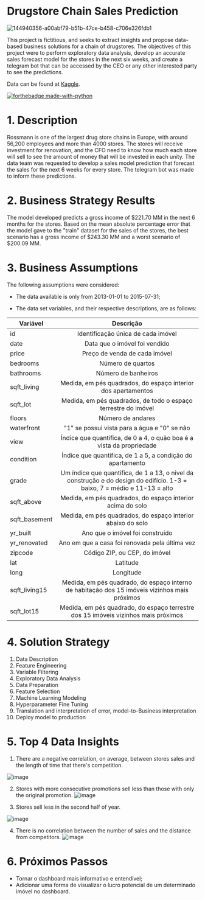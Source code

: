 # Drugstore Chain Sales Prediction

![144940356-a00abf79-b51b-47ce-b458-c706e326fdb1](https://github.com/joaorange/rossmann-sales-prediction-project/assets/86979717/310c6e66-fe9d-4d92-b846-dc58ce65f711)

This project is fictitious, and seeks to extract insights and propose data-based business solutions for a chain of drugstores. The objectives of this project were to perform exploratory data analysis, develop an accurate sales forecast model for the stores in the next six weeks, and create a telegram bot that can be accessed by the CEO or any other interested party to see the predictions.

Data can be found at <a href="https://www.kaggle.com/c/rossmann-store-sales">Kaggle</a>.

[![forthebadge made-with-python](http://ForTheBadge.com/images/badges/made-with-python.svg)](https://www.python.org/)

# 1. Description

Rossmann is one of the largest drug store chains in Europe, with around 56,200 employees and more than 4000 stores. 
The stores will receive investment for renovation, and the CFO need to know how much each store will sell to see the amount of money that will be invested in each unity.
The data team was requested to develop a sales model prediction that forecast the sales for the next 6 weeks for every store. The telegram bot was made to inform these predictions.

# 2. Business Strategy Results

The model developed predicts a gross income of $221.70 MM in the next 6 months for the stores.
Based on the mean absolute percentage error that the model gave to the "train" dataset for the sales of the stores, the best scenario has a gross income of $243.30 MM and a worst scenario of $200.09 MM.

# 3. Business Assumptions
The following assumptions were considered:

* The data available is only from 2013-01-01 to 2015-07-31;

* The data set variables, and their respective descriptions, are as follows:

| Variável | Descrição |
| ------------- | :-------------: |
| id  | Identificação única de cada imóvel  |
| date | Data que o imóvel foi vendido |
| price  | Preço de venda de cada imóvel |
| bedrooms  | Número de quartos |
| bathrooms  | Número de banheiros  |
| sqft_living  | Medida, em pés quadrados, do espaço interior dos apartamentos |
| sqft_lot  | Medida, em pés quadrados, de todo o espaço terrestre do imóvel |
| floors  | Número de andares  |
| waterfront  | "1" se possui vista para a água e "0" se não  |
| view  | Índice que quantifica, de 0 a 4, o quão boa é a vista da propriedade |
| condition  | Índice que quantifica, de 1 a 5, a condição do apartamento  |
| grade  | Um índice que quantifica, de 1 a 13, o nivel da construção e do design do edifício. 1-3 = baixo, 7 = médio e 11-13 = alto
| sqft_above  | Medida, em pés quadrados, do espaço interior acima do solo  |
| sqft_basement  | Medida, em pés quadrados, do espaço interior abaixo do solo |
| yr_built  | Ano que o imóvel foi construído  |
| yr_renovated  | Ano em que a casa foi renovada pela última vez  |
| zipcode  | Código ZIP, ou CEP, do imóvel  |
| lat  | Latitude |
| long  | Longitude  |
| sqft_living15  | Medida, em pés quadrado, do espaço interno de habitação dos 15 imóveis vizinhos mais próximos |
| sqft_lot15 | Medida, em pés quadrado, do espaço terrestre dos 15 imóveis vizinhos mais próximos |

# 4. Solution Strategy

1. Data Description
2. Feature Engineering
3. Variable Filtering
4. Exploratory Data Analysis
5. Data Preparation
6. Feature Selection
7. Machine Learning Modeling
8. Hyperparameter Fine Tuning
9. Translation and interpretation of error, model-to-Business interpretation
10. Deploy model to production


# 5. Top 4 Data Insights

1. There are a negative correlation, on average, between stores sales and the length of time that there's competition.

![image](https://github.com/joaorange/rossmann-sales-prediction-project/assets/86979717/24af8131-256d-4a97-b7af-a8c98f2dfd47)

2. Stores with more consecutive promotions sell less than those with only the original promotion.
![image](https://github.com/joaorange/rossmann-sales-prediction-project/assets/86979717/f7b5ef6c-7c33-48c4-bd26-3ec1b0b1e62f)

3. Stores sell less in the second half of year.


![image](https://github.com/joaorange/rossmann-sales-prediction-project/assets/86979717/fb46746d-b054-41a5-b69b-ad373431b441)

4. There is no correlation between the number of sales and the distance from competitors.
![image](https://github.com/joaorange/rossmann-sales-prediction-project/assets/86979717/8050028b-81e0-416e-9d26-6cc81137de24)


# 6. Próximos Passos

* Tornar o dashboard mais informativo e entendível;
* Adicionar uma forma de visualizar o lucro potencial de um determinado imóvel no dashboard.
